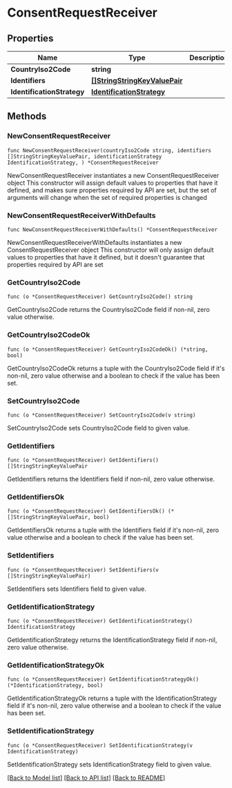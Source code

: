 # ConsentRequestReceiver

## Properties

Name | Type | Description | Notes
------------ | ------------- | ------------- | -------------
**CountryIso2Code** | **string** |  | 
**Identifiers** | [**[]StringStringKeyValuePair**](StringStringKeyValuePair.md) |  | 
**IdentificationStrategy** | [**IdentificationStrategy**](IdentificationStrategy.md) |  | 

## Methods

### NewConsentRequestReceiver

`func NewConsentRequestReceiver(countryIso2Code string, identifiers []StringStringKeyValuePair, identificationStrategy IdentificationStrategy, ) *ConsentRequestReceiver`

NewConsentRequestReceiver instantiates a new ConsentRequestReceiver object
This constructor will assign default values to properties that have it defined,
and makes sure properties required by API are set, but the set of arguments
will change when the set of required properties is changed

### NewConsentRequestReceiverWithDefaults

`func NewConsentRequestReceiverWithDefaults() *ConsentRequestReceiver`

NewConsentRequestReceiverWithDefaults instantiates a new ConsentRequestReceiver object
This constructor will only assign default values to properties that have it defined,
but it doesn't guarantee that properties required by API are set

### GetCountryIso2Code

`func (o *ConsentRequestReceiver) GetCountryIso2Code() string`

GetCountryIso2Code returns the CountryIso2Code field if non-nil, zero value otherwise.

### GetCountryIso2CodeOk

`func (o *ConsentRequestReceiver) GetCountryIso2CodeOk() (*string, bool)`

GetCountryIso2CodeOk returns a tuple with the CountryIso2Code field if it's non-nil, zero value otherwise
and a boolean to check if the value has been set.

### SetCountryIso2Code

`func (o *ConsentRequestReceiver) SetCountryIso2Code(v string)`

SetCountryIso2Code sets CountryIso2Code field to given value.


### GetIdentifiers

`func (o *ConsentRequestReceiver) GetIdentifiers() []StringStringKeyValuePair`

GetIdentifiers returns the Identifiers field if non-nil, zero value otherwise.

### GetIdentifiersOk

`func (o *ConsentRequestReceiver) GetIdentifiersOk() (*[]StringStringKeyValuePair, bool)`

GetIdentifiersOk returns a tuple with the Identifiers field if it's non-nil, zero value otherwise
and a boolean to check if the value has been set.

### SetIdentifiers

`func (o *ConsentRequestReceiver) SetIdentifiers(v []StringStringKeyValuePair)`

SetIdentifiers sets Identifiers field to given value.


### GetIdentificationStrategy

`func (o *ConsentRequestReceiver) GetIdentificationStrategy() IdentificationStrategy`

GetIdentificationStrategy returns the IdentificationStrategy field if non-nil, zero value otherwise.

### GetIdentificationStrategyOk

`func (o *ConsentRequestReceiver) GetIdentificationStrategyOk() (*IdentificationStrategy, bool)`

GetIdentificationStrategyOk returns a tuple with the IdentificationStrategy field if it's non-nil, zero value otherwise
and a boolean to check if the value has been set.

### SetIdentificationStrategy

`func (o *ConsentRequestReceiver) SetIdentificationStrategy(v IdentificationStrategy)`

SetIdentificationStrategy sets IdentificationStrategy field to given value.



[[Back to Model list]](../README.md#documentation-for-models) [[Back to API list]](../README.md#documentation-for-api-endpoints) [[Back to README]](../README.md)


